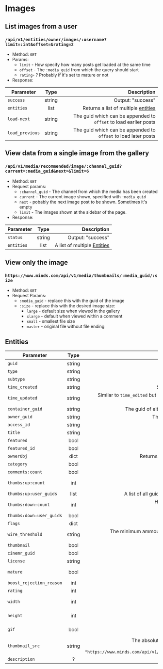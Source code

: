 # Images

## List images from a user
### `/api/v1/entities/owner/images/:username?limit=:int&offset=&rating=2`
* Method: `GET`
* Params:
    * `limit` - How specify how many posts get loaded at the same time
    * `offset` - The `:media_guid` from which the query should start
    * `rating`- ? Probably if it's set to mature or not
* Response:

| Parameter | Type | Description |
| --- | :---: | ---: |
| `success` | string | Output: "success" |
| `entities` | list | Returns a list of multiple [entities](#entities) |
| `load-next` | string | The guid which can be appended to `offset` to load earlier posts |
| `load_previous` | string | The guid which can be appended to `offset` to load later posts |

## View data from a single image from the gallery
### `/api/v1/media/recommended/image/:channel_guid?current=:media_guid&next=&limit=6`
* Method: `GET`
* Request params:
    * `:channel_guid` - The channel from which the media has been created
    * `current` - The current image shown, specified with `:media_guid`
    * `next` - pobably the next image post to be shown. Sometimes it's empty
    * `limit` - The images shown at the sidebar of the page. 
* Response:

| Parameter | Type | Description |
| --- | :---: | ---: |
| `status` | string | Output: "success" |
| `entities` | list | A list of multiple [Entities](#entities) |

## View only the image
### `https://www.minds.com/api/v1/media/thumbnails/:media_guid/:size`
* Method: `GET`
* Request Params:
    * `:media_guid` - replace this with the guid of the image
    * `:size`  - replace this with the desired image size:
        * `large` - default size when viewed in the gallery
        * `xlarge` - default when viewed within a comment
        * `small` - smallest file size
        * `master` - original file without file ending

## Entities

| Parameter | Type | Description |
| --- | :---: | ---: |
| `guid` | string | The guid of the media post |
| `type` | string | Output: "Object" |
| `subtype` | string | Output: "image" |
| `time_created` | string | Servertime of when this post has been created |
| `time_updated` | string | Similar to `time_edited` but has a different value of when the post was last edited |
| `container_guid` | string | The guid of either a channel of a group which holds this post |
| `owner_guid` | string | The guid of the channel, which created this post. |
| `access_id` | string | Output: "0" |
| `title` | string | Output: "" |
| `featured` | bool | Output: `false` |
| `featured_id` | bool | Output: `false` |
| `ownerObj` | dict | Returns all info of the channel, which created this post |
| `category` | bool | Output: `false` |
| `comments:count` | bool | Output: `false` |
| `thumbs:up:count`| int | How many times, this post has been upvoted. <br> Output: `79` |
| `thumbs:up:user_guids` | list | A list of all guids from channels which have upvoted this post |
| `thumbs:down:count` | int | How many times this post has been downvoted. <br> Output: `0` |
| `thumbs:down:user_guids` | bool | Output: `false` |
| `flags` | dict | Output: `{"mature": false}` |
| `wire_threshold` | string | The minimum ammount of tokens, one has to wire to view this post. <br> Output: "0" |
| `thumbnail` | bool | Output: `false` |
| `cinemr_guid` | bool | Output: `false` |
| `license` | string | The license one has specified for this post |
| `mature` | bool | If this post is rated mature or not. <br> Output: `false` |
| `boost_rejection_reason` | int | Output: `-1` |
| `rating` | int | Output: `2` |
| `width` | int | The width of the image. <br> Output: `750` |
| `height` | int | The height of the image. <br> Output: `746` |
| `gif` | bool | If this image is a gif or not. <br> Output: `false` |
| `thumbnail_src` | string | The absolute url-path to the image, which gets displayed. <br> Output: `"https://www.minds.com/api/v1/media/thumbnails/926522707021164544/large"` |
| `description` | ? | Output: `null` |

